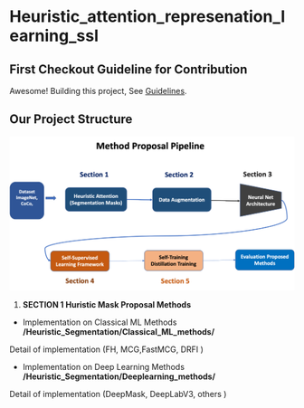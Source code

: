 # Heuristic_attention_represenation_learning_ssl


## First Checkout Guideline for Contribution

Awesome! Building this project, See [ Guidelines](contribution_guideline.md).

## Our Project Structure 

![](images/Method_proposal_Pipeline.png)

1. **SECTION 1  Huristic Mask Proposal Methods** 

+ Implementation on Classical ML Methods **/Heuristic_Segmentation/Classical_ML_methods/**

Detail of implementation (FH, MCG,FastMCG, DRFI ) 

+ Implementation on Deep Learning Methods **/Heuristic_Segmentation/Deeplearning_methods/**

Detail of implementation (DeepMask, DeepLabV3, others ) 
